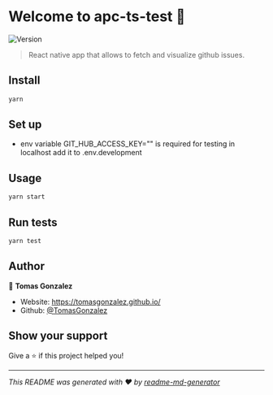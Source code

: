# Welcome to apc-ts-test 👋
![Version](https://img.shields.io/badge/version-1.0.0-blue.svg?cacheSeconds=2592000)

> React native app that allows to fetch and visualize github issues.

## Install

```sh
yarn
```

## Set up
* env variable GIT_HUB_ACCESS_KEY="" is required for testing in localhost add it to .env.development 

## Usage

```sh
yarn start
```

## Run tests

```sh
yarn test
```

## Author

👤 **Tomas Gonzalez**

* Website: https://tomasgonzalez.github.io/
* Github: [@TomasGonzalez](https://github.com/TomasGonzalez)

## Show your support

Give a ⭐️ if this project helped you!


***
_This README was generated with ❤️ by [readme-md-generator](https://github.com/kefranabg/readme-md-generator)_